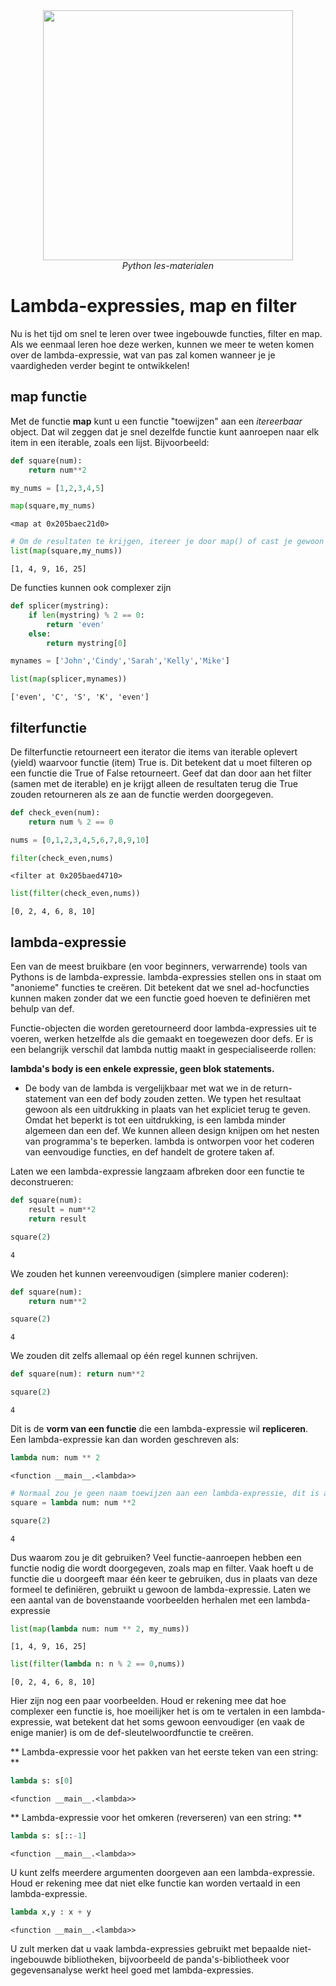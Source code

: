 <center>
    <img src='https://intecbrussel.be/img/logo3.png' width='400px' height='auto'/>
    <br/>
    <em>Python les-materialen</em>
</center>

# Lambda-expressies, map en filter

Nu is het tijd om snel te leren over twee ingebouwde functies, filter en map. Als we eenmaal leren hoe deze werken, kunnen we meer te weten komen over de lambda-expressie, wat van pas zal komen wanneer je je vaardigheden verder begint te ontwikkelen!

## map functie

Met de functie **map** kunt u een functie "toewijzen" aan een *itereerbaar* object. Dat wil zeggen dat je snel dezelfde functie kunt aanroepen naar elk item in een iterable, zoals een lijst. 
Bijvoorbeeld:


```python
def square(num):
    return num**2
```


```python
my_nums = [1,2,3,4,5]
```


```python
map(square,my_nums)
```




    <map at 0x205baec21d0>




```python
# Om de resultaten te krijgen, itereer je door map() of cast je gewoon naar een lijst
list(map(square,my_nums))
```




    [1, 4, 9, 16, 25]



De functies kunnen ook complexer zijn


```python
def splicer(mystring):
    if len(mystring) % 2 == 0:
        return 'even'
    else:
        return mystring[0]
```


```python
mynames = ['John','Cindy','Sarah','Kelly','Mike']
```


```python
list(map(splicer,mynames))
```




    ['even', 'C', 'S', 'K', 'even']



## filterfunctie

De filterfunctie retourneert een iterator die items van iterable oplevert (yield) waarvoor functie (item) True is. Dit betekent dat u moet filteren op een functie die True of False retourneert. 
Geef dat dan door aan het filter (samen met de iterable) en je krijgt alleen de resultaten terug die True zouden retourneren als ze aan de functie werden doorgegeven.


```python
def check_even(num):
    return num % 2 == 0 
```


```python
nums = [0,1,2,3,4,5,6,7,8,9,10]
```


```python
filter(check_even,nums)
```




    <filter at 0x205baed4710>




```python
list(filter(check_even,nums))
```




    [0, 2, 4, 6, 8, 10]



## lambda-expressie

Een van de meest bruikbare (en voor beginners, verwarrende) tools van Pythons is de lambda-expressie. lambda-expressies stellen ons in staat om "anonieme" functies te creëren. Dit betekent dat we snel ad-hocfuncties kunnen maken zonder dat we een functie goed hoeven te definiëren met behulp van def.

Functie-objecten die worden geretourneerd door lambda-expressies uit te voeren, werken hetzelfde als die gemaakt en toegewezen door defs. Er is een belangrijk verschil dat lambda nuttig maakt in gespecialiseerde rollen:

**lambda's body is een enkele expressie, geen blok statements.**

* De body van de lambda is vergelijkbaar met wat we in de return-statement van een def body zouden zetten. We typen het resultaat gewoon als een uitdrukking in plaats van het expliciet terug te geven. Omdat het beperkt is tot een uitdrukking, is een lambda minder algemeen dan een def. We kunnen alleen design knijpen om het nesten van programma's te beperken. lambda is ontworpen voor het coderen van eenvoudige functies, en def handelt de grotere taken af.

Laten we een lambda-expressie langzaam afbreken door een functie te deconstrueren:


```python
def square(num):
    result = num**2
    return result
```


```python
square(2)
```




    4



We zouden het kunnen vereenvoudigen (simplere manier coderen):


```python
def square(num):
    return num**2
```


```python
square(2)
```




    4



We zouden dit zelfs allemaal op één regel kunnen schrijven.


```python
def square(num): return num**2
```


```python
square(2)
```




    4



Dit is de **vorm van een functie** die een lambda-expressie wil **repliceren**. Een lambda-expressie kan dan worden geschreven als:


```python
lambda num: num ** 2
```




    <function __main__.<lambda>>




```python
# Normaal zou je geen naam toewijzen aan een lambda-expressie, dit is alleen voor demonstratie!
square = lambda num: num **2
```


```python
square(2)
```




    4



Dus waarom zou je dit gebruiken? Veel functie-aanroepen hebben een functie nodig die wordt doorgegeven, zoals map en filter. Vaak hoeft u de functie die u doorgeeft maar één keer te gebruiken, dus in plaats van deze formeel te definiëren, gebruikt u gewoon de lambda-expressie. Laten we een aantal van de bovenstaande voorbeelden herhalen met een lambda-expressie


```python
list(map(lambda num: num ** 2, my_nums))
```




    [1, 4, 9, 16, 25]




```python
list(filter(lambda n: n % 2 == 0,nums))
```




    [0, 2, 4, 6, 8, 10]



Hier zijn nog een paar voorbeelden. Houd er rekening mee dat hoe complexer een functie is, hoe moeilijker het is om te vertalen in een lambda-expressie, wat betekent dat het soms gewoon eenvoudiger (en vaak de enige manier) is om de def-sleutelwoordfunctie te creëren.

** Lambda-expressie voor het pakken van het eerste teken van een string: **


```python
lambda s: s[0]
```




    <function __main__.<lambda>>



** Lambda-expressie voor het omkeren (reverseren) van een string: **


```python
lambda s: s[::-1]
```




    <function __main__.<lambda>>



U kunt zelfs meerdere argumenten doorgeven aan een lambda-expressie. Houd er rekening mee dat niet elke functie kan worden vertaald in een lambda-expressie.


```python
lambda x,y : x + y
```




    <function __main__.<lambda>>



U zult merken dat u vaak lambda-expressies gebruikt met bepaalde niet-ingebouwde bibliotheken, bijvoorbeeld de panda's-bibliotheek voor gegevensanalyse werkt heel goed met lambda-expressies.
